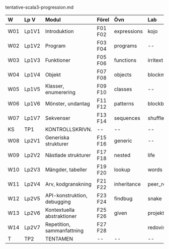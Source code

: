 tentative-scala3-progression.md

| W   | Lp V  | Modul                             | Förel   | Övn         | Lab           |
|:----|:------|:----------------------------------|:--------|:------------|:--------------|
| W01 | Lp1V1 | Introduktion                      | F01 F02 | expressions | kojo          |
| W02 | Lp1V2 | Program                           | F03 F04 | programs    | --            |
| W03 | Lp1V3 | Funktioner                        | F05 F06 | functions   | irritext      |
| W04 | Lp1V4 | Objekt                            | F07 F08 | objects     | blockmole     |
| W05 | Lp1V5 | Klasser, enumerering              | F09 F10 | classes     | --            |
| W06 | Lp1V6 | Mönster, undantag                 | F11 F12 | patterns    | blockbattle   |
| W07 | Lp1V7 | Sekvenser                         | F13 F14 | sequences   | shuffle       |
| KS  | TP1   | KONTROLLSKRIVN.                   | --      | --          | --            |
| W08 | Lp2V1 | Generiska strukturer              | F15 F16 | generic     | --            |
| W09 | Lp2V2 | Nästlade strukturer               | F17 F18 | nested      | life          |
| W10 | Lp2V3 | Mängder, tabeller                 | F19 F20 | lookup      | words         |
| W11 | Lp2V4 | Arv, kodgranskning                | F21 F22 | inheritance | peer_review   |
| W12 | Lp2V5 | API-konstruktion, debugging       | F23 F24 | findbug     | snake         |
| W13 | Lp2V6 | Kontextuella abstraktioner        | F25 F26 | given       | projektarbete |
| W14 | Lp2V7 | Repetition, sammanfattning        | F27 F28 |             | redovisning   |
| T   | TP2   | TENTAMEN                          | --      | --          | --            |